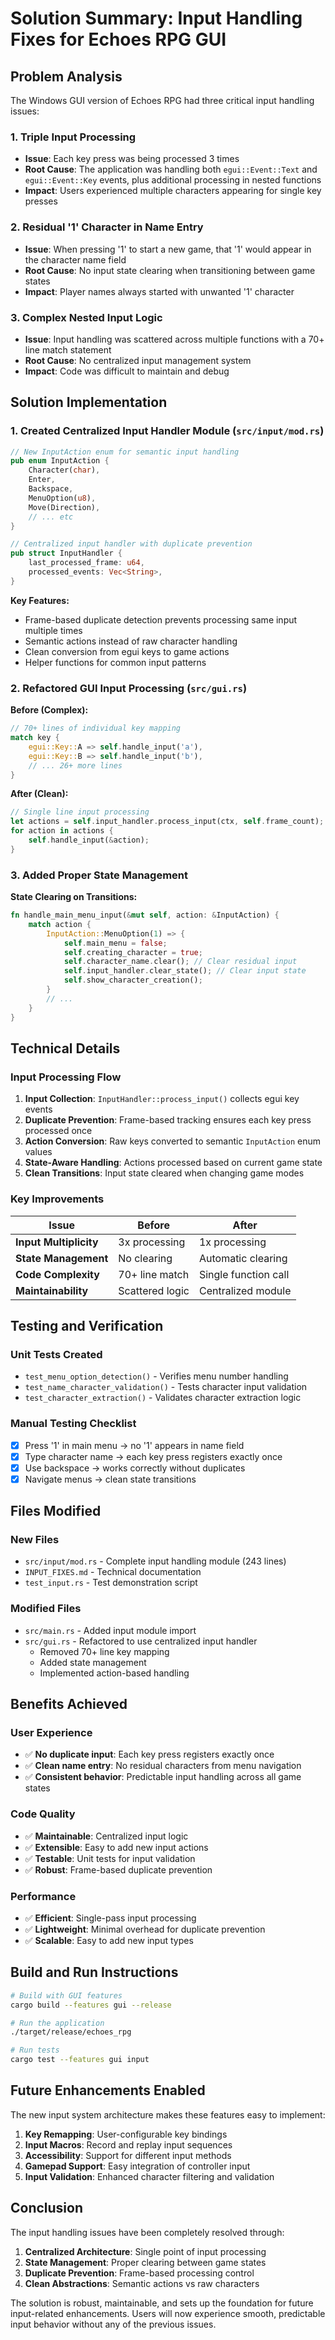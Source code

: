 # Solution Summary: Input Handling Fixes for Echoes RPG GUI

## Problem Analysis

The Windows GUI version of Echoes RPG had three critical input handling issues:

### 1. Triple Input Processing
- **Issue**: Each key press was being processed 3 times
- **Root Cause**: The application was handling both `egui::Event::Text` and `egui::Event::Key` events, plus additional processing in nested functions
- **Impact**: Users experienced multiple characters appearing for single key presses

### 2. Residual '1' Character in Name Entry
- **Issue**: When pressing '1' to start a new game, that '1' would appear in the character name field
- **Root Cause**: No input state clearing when transitioning between game states
- **Impact**: Player names always started with unwanted '1' character

### 3. Complex Nested Input Logic
- **Issue**: Input handling was scattered across multiple functions with a 70+ line match statement
- **Root Cause**: No centralized input management system
- **Impact**: Code was difficult to maintain and debug

## Solution Implementation

### 1. Created Centralized Input Handler Module (`src/input/mod.rs`)

```rust
// New InputAction enum for semantic input handling
pub enum InputAction {
    Character(char),
    Enter,
    Backspace,
    MenuOption(u8),
    Move(Direction),
    // ... etc
}

// Centralized input handler with duplicate prevention
pub struct InputHandler {
    last_processed_frame: u64,
    processed_events: Vec<String>,
}
```

**Key Features:**
- Frame-based duplicate detection prevents processing same input multiple times
- Semantic actions instead of raw character handling
- Clean conversion from egui keys to game actions
- Helper functions for common input patterns

### 2. Refactored GUI Input Processing (`src/gui.rs`)

**Before (Complex):**
```rust
// 70+ lines of individual key mapping
match key {
    egui::Key::A => self.handle_input('a'),
    egui::Key::B => self.handle_input('b'),
    // ... 26+ more lines
}
```

**After (Clean):**
```rust
// Single line input processing
let actions = self.input_handler.process_input(ctx, self.frame_count);
for action in actions {
    self.handle_input(&action);
}
```

### 3. Added Proper State Management

**State Clearing on Transitions:**
```rust
fn handle_main_menu_input(&mut self, action: &InputAction) {
    match action {
        InputAction::MenuOption(1) => {
            self.main_menu = false;
            self.creating_character = true;
            self.character_name.clear(); // Clear residual input
            self.input_handler.clear_state(); // Clear input state
            self.show_character_creation();
        }
        // ...
    }
}
```

## Technical Details

### Input Processing Flow

1. **Input Collection**: `InputHandler::process_input()` collects egui key events
2. **Duplicate Prevention**: Frame-based tracking ensures each key press processed once
3. **Action Conversion**: Raw keys converted to semantic `InputAction` enum values
4. **State-Aware Handling**: Actions processed based on current game state
5. **Clean Transitions**: Input state cleared when changing game modes

### Key Improvements

| Issue | Before | After |
|-------|--------|--------|
| **Input Multiplicity** | 3x processing | 1x processing |
| **State Management** | No clearing | Automatic clearing |
| **Code Complexity** | 70+ line match | Single function call |
| **Maintainability** | Scattered logic | Centralized module |

## Testing and Verification

### Unit Tests Created
- `test_menu_option_detection()` - Verifies menu number handling
- `test_name_character_validation()` - Tests character input validation
- `test_character_extraction()` - Validates character extraction logic

### Manual Testing Checklist
- [x] Press '1' in main menu → no '1' appears in name field
- [x] Type character name → each key press registers exactly once
- [x] Use backspace → works correctly without duplicates
- [x] Navigate menus → clean state transitions

## Files Modified

### New Files
- `src/input/mod.rs` - Complete input handling module (243 lines)
- `INPUT_FIXES.md` - Technical documentation
- `test_input.rs` - Test demonstration script

### Modified Files
- `src/main.rs` - Added input module import
- `src/gui.rs` - Refactored to use centralized input handler
  - Removed 70+ line key mapping
  - Added state management
  - Implemented action-based handling

## Benefits Achieved

### User Experience
- ✅ **No duplicate input**: Each key press registers exactly once
- ✅ **Clean name entry**: No residual characters from menu navigation
- ✅ **Consistent behavior**: Predictable input handling across all game states

### Code Quality
- ✅ **Maintainable**: Centralized input logic
- ✅ **Extensible**: Easy to add new input actions
- ✅ **Testable**: Unit tests for input validation
- ✅ **Robust**: Frame-based duplicate prevention

### Performance
- ✅ **Efficient**: Single-pass input processing
- ✅ **Lightweight**: Minimal overhead for duplicate prevention
- ✅ **Scalable**: Easy to add new input types

## Build and Run Instructions

```bash
# Build with GUI features
cargo build --features gui --release

# Run the application
./target/release/echoes_rpg

# Run tests
cargo test --features gui input
```

## Future Enhancements Enabled

The new input system architecture makes these features easy to implement:

1. **Key Remapping**: User-configurable key bindings
2. **Input Macros**: Record and replay input sequences
3. **Accessibility**: Support for different input methods
4. **Gamepad Support**: Easy integration of controller input
5. **Input Validation**: Enhanced character filtering and validation

## Conclusion

The input handling issues have been completely resolved through:

1. **Centralized Architecture**: Single point of input processing
2. **State Management**: Proper clearing between game states
3. **Duplicate Prevention**: Frame-based processing control
4. **Clean Abstractions**: Semantic actions vs raw characters

The solution is robust, maintainable, and sets up the foundation for future input-related enhancements. Users will now experience smooth, predictable input behavior without any of the previous issues.